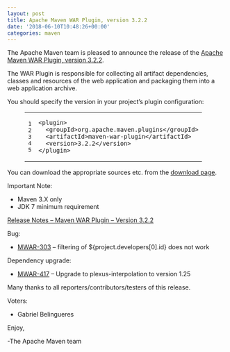 ```yaml
---
layout: post
title: Apache Maven WAR Plugin, version 3.2.2
date: '2018-06-10T10:48:26+00:00'
categories: maven
---
```

<div class="entry-content"><p>The Apache Maven team is pleased to announce the release of the
<a href="http://maven.apache.org/plugins/maven-war-plugin/">Apache Maven WAR Plugin, version 3.2.2</a>.</p>

<p>The WAR Plugin is responsible for collecting all artifact dependencies, classes
and resources of the web application and packaging them into a web application
archive.</p>

<p>You should specify the version in your project&rsquo;s plugin configuration:</p>

<figure class='code'><figcaption><span></span></figcaption><div class="highlight"><table><tr><td class="gutter"><pre class="line-numbers"><span class='line-number'>1</span>
<span class='line-number'>2</span>
<span class='line-number'>3</span>
<span class='line-number'>4</span>
<span class='line-number'>5</span>
</pre></td><td class='code'><pre><code class='xml'><span class='line'><span class="nt">&lt;plugin&gt;</span>
</span><span class='line'>  <span class="nt">&lt;groupId&gt;</span>org.apache.maven.plugins<span class="nt">&lt;/groupId&gt;</span>
</span><span class='line'>  <span class="nt">&lt;artifactId&gt;</span>maven-war-plugin<span class="nt">&lt;/artifactId&gt;</span>
</span><span class='line'>  <span class="nt">&lt;version&gt;</span>3.2.2<span class="nt">&lt;/version&gt;</span>
</span><span class='line'><span class="nt">&lt;/plugin&gt;</span>
</span></code></pre></td></tr></table></div></figure>


<p>You can download the appropriate sources etc. from the <a href="https://maven.apache.org/plugins/maven-war-plugin/download.cgi">download page</a>.</p>

<p>Important Note:</p>

<ul>
<li>Maven 3.X only</li>
<li>JDK 7 minimum requirement</li>
</ul>


<!-- more -->


<p><a href="https://issues.apache.org/jira/secure/ReleaseNote.jspa?projectId=12318121&amp;version=12343264">Release Notes &ndash; Maven WAR Plugin &ndash; Version 3.2.2</a></p>

<p>Bug:</p>

<ul>
<li><a href="https://issues.apache.org/jira/browse/MWAR-303">MWAR-303</a> &ndash; filtering of ${project.developers[0].id} does not work</li>
</ul>


<p>Dependency upgrade:</p>

<ul>
<li><a href="https://issues.apache.org/jira/browse/MWAR-417">MWAR-417</a> &ndash; Upgrade to plexus-interpolation to version 1.25</li>
</ul>


<p>Many thanks to all reporters/contributors/testers of this release.</p>

<p>Voters:</p>

<ul>
<li>Gabriel Belingueres</li>
</ul>


<p>Enjoy,</p>

<p>-The Apache Maven team</p>
</div>
